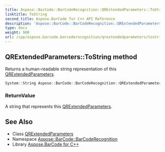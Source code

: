 ```yaml
---
title: Aspose::BarCode::BarCodeRecognition::QRExtendedParameters::ToString method
linktitle: ToString
second_title: Aspose.BarCode for C++ API Reference
description: 'Aspose::BarCode::BarCodeRecognition::QRExtendedParameters::ToString method. Returns a human-readable string representation of this QRExtendedParameters in C++.'
type: docs
weight: 900
url: /cpp/aspose.barcode.barcoderecognition/qrextendedparameters/tostring/
---
```

## QRExtendedParameters::ToString method


Returns a human-readable string representation of this [QRExtendedParameters](../).

```cpp
System::String Aspose::BarCode::BarCodeRecognition::QRExtendedParameters::ToString() const override
```


### ReturnValue

A string that represents this [QRExtendedParameters](../).

## See Also

* Class [QRExtendedParameters](../)
* Namespace [Aspose::BarCode::BarCodeRecognition](../../)
* Library [Aspose.BarCode for C++](../../../)
